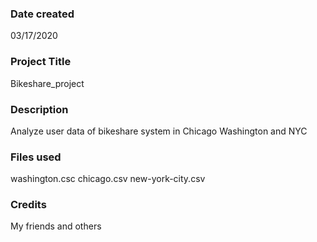 ### Date created
03/17/2020
### Project Title
Bikeshare_project
### Description
Analyze user data of bikeshare system in Chicago Washington and NYC
### Files used
washington.csc
chicago.csv
new-york-city.csv
### Credits
My friends
and others
